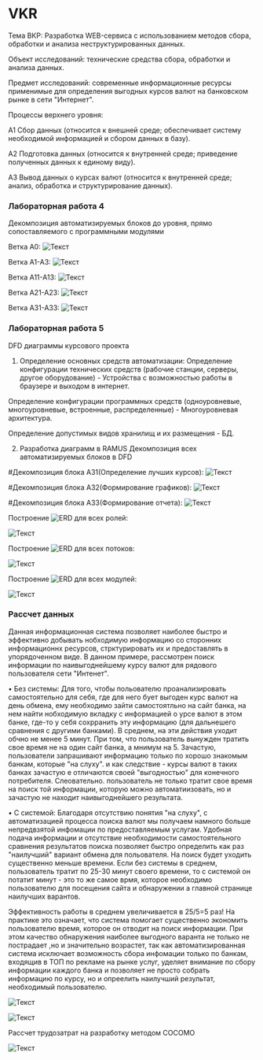 # VKR
Тема ВКР: Разработка WEB-сервиса с использованием методов сбора, обработки  и анализа неструктурированных данных.

Объект исследований: технические средства сбора, обработки и анализа данных.

Предмет исследований: современные информационные ресурсы применимые для определения выгодных курсов валют на банковском рынке в сети "Интернет".

Процессы верхнего уровня:

А1 Сбор данных (относится к внешней среде; обеспечивает систему необходимой информацией и сбором данных в базу).

А2 Подготовка данных (относится к внутренней среде; приведение полученных данных к единому виду).

А3 Вывод данных о курсах валют (относится к внутренней среде; анализ, обработка и структурирование данных).


### Лабораторная работа 4
Декомпозиция автоматизируемых блоков до уровня, прямо сопоставляемого с программными модулями

Ветка А0:
![Текст](https://github.com/LafASay/-Frolov-.github.io/blob/master/A0.jpg)

Ветка А1-А3:
![Текст](https://github.com/LafASay/-Frolov-.github.io/blob/master/A1.jpg)

Ветка А11-А13:
![Текст](https://github.com/LafASay/-Frolov-.github.io/blob/master/A11.jpg)

Ветка А21-А23:
![Текст](https://github.com/LafASay/-Frolov-.github.io/blob/master/A21.jpg)

Ветка А31-А33:
![Текст](https://github.com/LafASay/-Frolov-.github.io/blob/master/A31.jpg)


### Лабораторная работа 5
 DFD диаграммы курсового проекта
1. Определение основных средств автоматизации:
Определение конфигурации технических средств (рабочие станции, серверы, другое оборудование) - Устройства с возможностью работы в браузере и выходом в интернет.

Определение конфигурации программных средств (одноуровневые, многоуровневые, встроенные, распределенные) - Многоуровневая архитектура.

Определение допустимых видов хранилищ и их размещения - БД.

2. Разработка диаграмм в RAMUS
Декомпозиция всех автоматизируемых блоков в DFD 

#Декомпозиция блока A31(Определение лучших курсов): 
![Текст](https://github.com/LafASay/-Frolov-.github.io/blob/master/A331.jpg)

#Декомпозиция блока A32(Формирование графиков): 
![Текст](https://github.com/LafASay/-Frolov-.github.io/blob/master/A332.jpg)

#Декомпозиция блока A33(Формирование отчета): 
![Текст](https://github.com/LafASay/-Frolov-.github.io/blob/master/A333.jpg)

Построение ![ERD](https://github.com/LafASay/-Frolov-.github.io/blob/master/Rol)  для всех ролей:

![Текст](https://github.com/LafASay/-Frolov-.github.io/blob/master/%D0%A0%D0%BE%D0%BB%D1%8C.png)

Построение ![ERD](https://github.com/LafASay/-Frolov-.github.io/blob/master/potoki) для всех потоков:

![Текст](https://github.com/LafASay/-Frolov-.github.io/blob/master/%D0%BF%D0%BE%D1%82%D0%BE%D0%BA%D0%B8.png)

Построение ![ERD](https://github.com/LafASay/-Frolov-.github.io/blob/master/modul) для всех модулей:

![Текст](https://github.com/LafASay/-Frolov-.github.io/blob/master/%D0%9C%D0%BE%D0%B4%D1%83%D0%BB%D1%8C1.png)

### Рассчет данных

Данная информационная система позволяет наиболее быстро и эффективно добывать нобходимую информацию со сторонних информационнх ресурсов, стрктурировать их и предоставлять в упорядоченном виде. В данном примере, рассмотрен поиск информации по наивыгоднейшему курсу валют для рядового пользователя сети "Интенет".

•	Без системы: Для того, чтобы польователю проанализировать самостоятельно для себя, где для него бует выгоден курс валют на день обмена, ему необходимо зайти самостоятльно на сайт банка, на нем найти нобходимую вкладку с информацией о урсе валют в этом банке, где-то у себя сохрранить эту информацию (для дальнешего сравнения с другими банками). В  среднем, на эти действия уходит обчно не менее 5 минут. При том, что пользователь вынужден тратить свое время не на один сайт банка, а мнимум на 5. Зачастую, пользователи запрашивают информацию только по хорошо знакомым банкам, которые "на слуху". и как следствие - курсы валют в таких банках зачастую е отличаются своей "выгодностью" для конечного потребителя.  Слеовательно. пользователь не только тратит свое время на поиск той информации, которую можно автоматиизовать, но и зачастую не находит наивыгоднейшего результата. 

•	С системой: Благодаря отсутствию понятия "на слуху", с автоматизацией процесса поиска валют мы получаем намного больше непредвзятой инфомации по предоставляемым услугам. Удобная подача информации и отсутствие необходимости самостоятельного сравнения результатов поиска позволяет быстро определить как раз "наилучший" вариант обмена для польователя. На поиск будет уходить существенно меньше времени. Если без системы в среднем, пользователь тратит по 25-30 минут своего времени, то с системой он потатит  минут - это то же самое врмя, которое необходимо пользователю для посещения сайта и обнаружении а главной странице наилучших варантов.

Эффективность работы в среднем увеличивается в 25/5=5 раз! На практике это означает, что система помогает существенно экономить пользователю время, которое он отводит на поиск информации. При этом качество обнаружения наиболее выгодного варанта не только не пострадает ,но и значительно возрастет, так как автоматизированная система исключает возможность сбора инфомации только по банкам, входящив в ТОП по рекламе на рынке услуг, уделяет внимание по сбору информации каждого банка и позволяет не просто собрать информацию по курсу, но и опреелить наилучший результат, необходимый пользователю.


![Текст](https://github.com/LafASay/-Frolov-.github.io/blob/master/111111.png)

![Текст](https://github.com/LafASay/-Frolov-.github.io/blob/master/%D1%82%D1%80%D1%83%D0%B4.png)

Рассчет трудозатрат на разработку методом COCOMO

![Текст](https://github.com/LafASay/-Frolov-.github.io/blob/master/cocomo.png)
